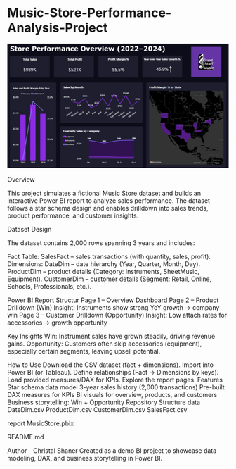 # Music-Store-Performance-Analysis-Project

![Overview Dashboard](./images/dashboard)

Overview

This project simulates a fictional Music Store dataset and builds an interactive Power BI report to analyze sales performance. The dataset follows a star schema design and enables drilldown into sales trends, product performance, and customer insights.

Dataset Design

The dataset contains 2,000 rows spanning 3 years and includes:

Fact Table: SalesFact – sales transactions (with quantity, sales, profit).
Dimensions:
DateDim – date hierarchy (Year, Quarter, Month, Day).
ProductDim – product details (Category: Instruments, SheetMusic, Equipment).
CustomerDim – customer details (Segment: Retail, Online, Schools, Professionals, etc.).

Power BI Report Structur
Page 1 – Overview Dashboard
Page 2 – Product Drilldown (Win)
Insight: Instruments show strong YoY growth → company win
Page 3 – Customer Drilldown (Opportunity)
Insight: Low attach rates for accessories → growth opportunity

Key Insights
Win: Instrument sales have grown steadily, driving revenue gains.
Opportunity: Customers often skip accessories (equipment), especially certain segments, leaving upsell potential.

How to Use
Download the CSV dataset (fact + dimensions).
Import into Power BI (or Tableau).
Define relationships (Fact → Dimensions by keys).
Load provided measures/DAX for KPIs.
Explore the report pages.
Features
Star schema data model
3-year sales history (2,000 transactions)
Pre-built DAX measures for KPIs
BI visuals for overview, products, and customers
Business storytelling: Win + Opportunity
Repository Structure
data
DateDim.csv
ProductDim.csv
CustomerDim.csv
SalesFact.csv

report
MusicStore.pbix

README.md

Author - Christal Shaner
Created as a demo BI project to showcase data modeling, DAX, and business storytelling in Power BI.
